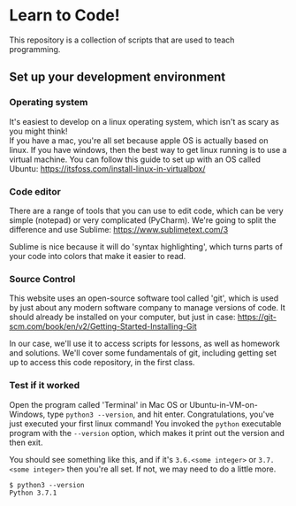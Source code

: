 # Learn to Code!

This repository is a collection of scripts that are used to teach programming.

## Set up your development environment
### Operating system
It's easiest to develop on a linux operating system, which isn't as scary as you might think!  
If you have a mac, you're all set because apple OS is actually based on linux.  If you 
have windows, then the best way to get linux running is to use a virtual machine.  You can 
follow this guide to set up with an OS called Ubuntu:
https://itsfoss.com/install-linux-in-virtualbox/

### Code editor
There are a range of tools that you can use to edit code, which can be very simple 
(notepad) or very complicated (PyCharm).  We're going to split the difference 
and use Sublime:
https://www.sublimetext.com/3

Sublime is nice because it will do 'syntax highlighting', which turns parts of your code 
into colors that make it easier to read.

### Source Control
This website uses an open-source software tool called 'git', which is used by just
about any modern software company to manage versions of code.  It should already
be installed on your computer, but just in case:
https://git-scm.com/book/en/v2/Getting-Started-Installing-Git

In our case, we'll use it to access scripts for lessons, as well as homework and 
solutions.  We'll cover some fundamentals of git, including getting set up to 
access this code repository, in the first class.

### Test if it worked
Open the program called 'Terminal' in Mac OS or Ubuntu-in-VM-on-Windows, type
`python3 --version`, and hit enter.  Congratulations, you've just executed your
first linux command! You invoked the `python` executable program with the `--version`
option, which makes it print out the version and then exit.

You should see something like this, and if it's `3.6.<some integer>`
or `3.7.<some integer>` then you're all set.  If not, we may need to do a little more.
```
$ python3 --version
Python 3.7.1
```
